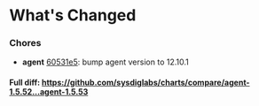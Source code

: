 # What's Changed

### Chores
- **agent** [60531e5](https://github.com/sysdiglabs/charts/commit/60531e52a565b8dbf85c385d401e45661cbd54a5): bump agent version to 12.10.1

#### Full diff: https://github.com/sysdiglabs/charts/compare/agent-1.5.52...agent-1.5.53
